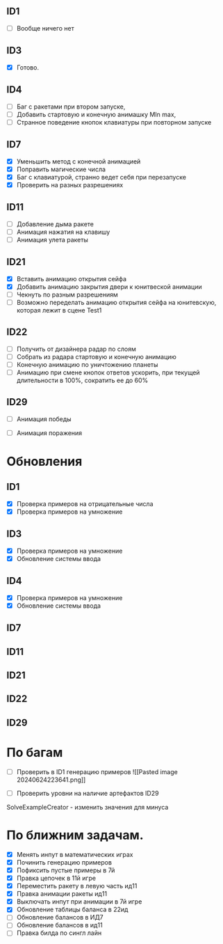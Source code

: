 ## ID1
- [ ] Вообще ничего нет
## ID3
- [x] Готово.
## ID4
- [ ] Баг с ракетами при втором запуске, 
- [ ] Добавить стартовую и конечную анимашку MIn max,
- [ ] Странное поведение кнопок клавиатуры при повторном запуске
## ID7
- [x] Уменьшить метод с конечной анимацией
- [x] Поправить магические числа
- [x] Баг с клавиатурой, странно ведет себя при перезапуске
- [x] Проверить на разных разрешениях
## ID11
- [ ] Добавление дыма ракете
- [ ] Анимация нажатия на клавишу 
- [ ] Анимация улета ракеты
## ID21
- [x] Вставить анимацию открытия сейфа
- [x] Добавить анимацию закрытия двери к юнитвеской анимации
- [ ] Чекнуть по разным разрешениям
- [ ] Возможно переделать анимацию открытия сейфа на юнитевскую, которая лежит в сцене Test1
## ID22
- [ ] Получить от дизайнера радар по слоям
- [ ] Собрать из радара стартовую и конечную анимацию
- [ ] Конечную анимацию по уничтожению планеты
- [ ] Анимацию при смене кнопок ответов ускорить, при текущей длительности в 100%, сократить ее до 60%
## ID29
- [ ] Анимация победы
- [ ] Анимация поражения


# Обновления
## ID1
- [x] Проверка примеров на отрицательные числа
- [x] Проверка примеров на умножение
## ID3
- [x] Проверка примеров на умножение
- [x] Обновление системы ввода
## ID4
- [x] Проверка примеров на умножение
- [x] Обновление системы ввода
## ID7

## ID11

## ID21

## ID22

## ID29


# По багам
- [ ] Проверить в ID1 генерацию примеров
![[Pasted image 20240624223641.png]]




- [ ] Проверить уровни на наличие артефактов ID29

SolveExampleCreator - изменить значения для минуса


# По ближним задачам.
- [x] Менять инпут в математических играх
- [x] Починить генерацию примеров
- [x] Пофиксить пустые примеры в 7й
- [x] Правка цепочек в 11й игре
- [x] Переместить ракету в левую часть ид11
- [x] Правка анимации ракеты ид11
- [x] Выключать инпут при анимации в 7й игре
- [x] Обновление таблицы баланса в 22ид
- [ ] Обновление балансов в ИД7
- [ ] Обновление балансов в ид11
- [ ] Правка билда по сингл лайн
